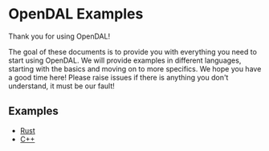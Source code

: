 # OpenDAL Examples

Thank you for using OpenDAL!

The goal of these documents is to provide you with everything you need to start using OpenDAL. We will provide examples in different languages, starting with the basics and moving on to more specifics. We hope you have a good time here! Please raise issues if there is anything you don't understand, it must be our fault!

## Examples

- [Rust](rust/README.md)
- [C++](cpp/README.md)